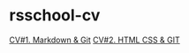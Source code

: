 # rsschool-cv

[CV#1. Markdown & Git](https://omolara5861.github.io/rsschool-cv/cv)
[CV#2. HTML CSS & GIT](https://omolara5861.github.io/rsschool-cv/)

